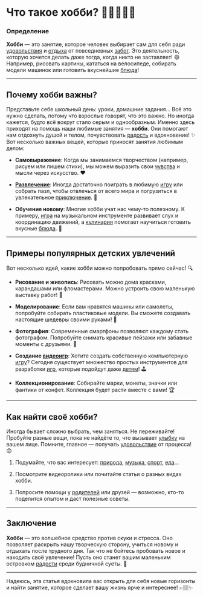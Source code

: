 # **Что такое хобби?** 🎨🚴‍♀️🏌️‍♂️

### Определение

**Хобби** — это занятие, которое человек выбирает сам для себя ради [удовольствия](Счастье.md) и [отдыха](Отдых.md) от повседневных [забот](Семья.md). Это деятельность, которую хочется делать даже тогда, когда никто не заставляет! 😄 Например, рисовать картины, кататься на велосипеде, собирать модели машинок или готовить вкуснейшие [блюда](Еда.md)!

---

## Почему хобби важны?

Представьте себе школьный день: уроки, домашние задания... Всё это нужно сделать, потому что взрослые говорят, что это важно. Но иногда кажется, будто всё вокруг стало серым и однообразным. Именно здесь приходят на помощь наши любимые занятия — **хобби**. Они помогают нам отдохнуть душой и телом, почувствовать [радость](Улыбка.md) и вдохновение! ✨ Вот несколько важных вещей, которые приносят занятия любимым делом:

- **Самовыражение**: Когда мы занимаемся творчеством (например, рисуем или пишем стихи), мы можем выразить свои [чувства](Любовь.md) и мысли через искусство. ❤️
  
- **[Развлечение](Игры.md)**: Иногда достаточно поиграть в любимую [игру](Игры.md) или собрать пазл, чтобы отвлечься от всего мира и погрузиться в увлекательное [приключение](Путешествия.md). 🧩
  
- **Обучение новому**: Многие хобби учат нас чему-то полезному. К примеру, [игра](Игры.md) на музыкальном инструменте развивает слух и координацию движений, а [кулинария](Еда.md) помогает научиться готовить вкусные [блюда](Еда.md). 💪

---

## Примеры популярных детских увлечений

Вот несколько идей, какие хобби можно попробовать прямо сейчас! 🔍

- **Рисование и живопись**: Рисовать можно дома красками, карандашами или фломастерами. Можно устроить свою маленькую выставку работ! 🎨

- **Моделирование**: Если вам нравятся машины или самолеты, попробуйте собирать пластиковые модели. Вы сможете создавать настоящие шедевры своими руками! 🛫

- **Фотография**: Современные смартфоны позволяют каждому стать фотографом. Попробуйте снимать красивые пейзажи или забавные моменты с друзьями. 📸

- **Создание [видеоигр](Игры.md)**: Хотите создать собственную компьютерную [игру](Игры.md)? Сегодня существует множество простых инструментов для разработки [игр](Игры.md), которые подойдут даже [детям](Семья.md)! 🕹️

- **Коллекционирование**: Собирайте марки, монеты, значки или фантики от конфет. Коллекция будет расти вместе с вами! 🏆

---

## Как найти своё хобби?

Иногда бывает сложно выбрать, чем заняться. Не переживайте! Пробуйте разные вещи, пока не найдёте то, что вызывает [улыбку](Улыбка.md) на вашем лице. Помните, главное — получать [удовольствие](Счастье.md) от процесса! 😊

1. Подумайте, что вас интересует: [природа](Природа.md), [музыка](Музыка.md), [спорт](Спорт.md), [еда](Еда.md)...
   
2. Посмотрите видеоролики или почитайте статьи о разных видах хобби.
   
3. Попросите помощи у [родителей](Семья.md) или друзей — возможно, кто-то поделится опытом и даст полезные советы.

---

## Заключение

**Хобби** — это волшебное средство против скуки и стресса. Оно позволяет раскрыть нашу творческую сторону, учиться новому и отдыхать после трудного дня. Так что не бойтесь пробовать новое и находить своё увлечение! Пусть оно станет вашим маленьким островком [радости](Улыбка.md) среди будничной суеты. 🌈

---

Надеюсь, эта статья вдохновила вас открыть для себя новые горизонты и найти занятие, которое сделает вашу жизнь ярче и интереснее! 👉🏽✨